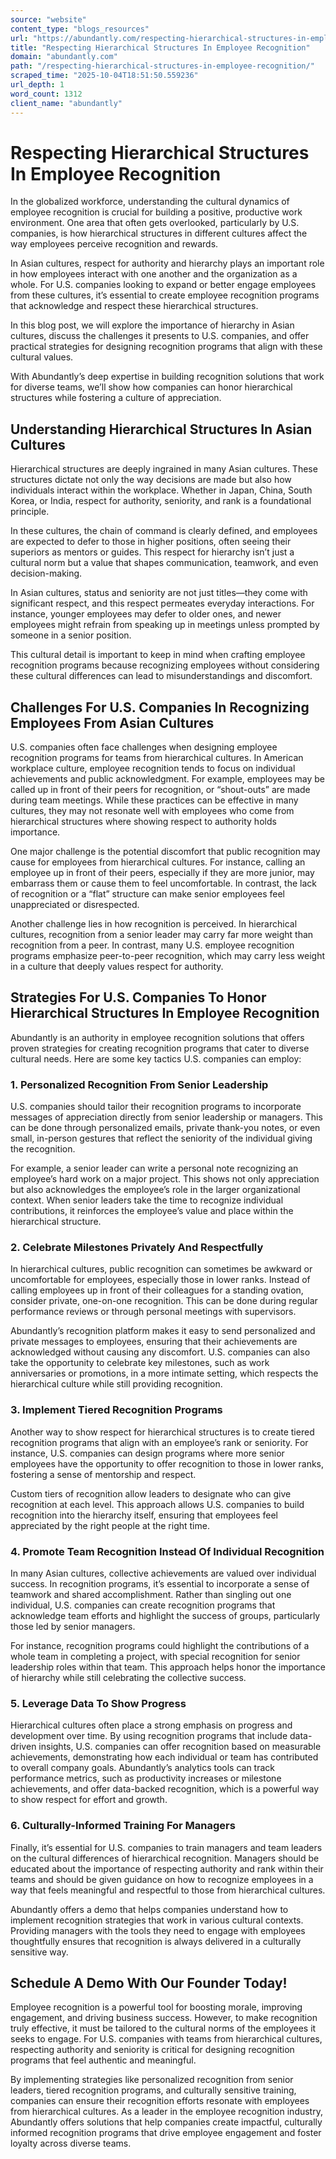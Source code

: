 ```yaml
---
source: "website"
content_type: "blogs_resources"
url: "https://abundantly.com/respecting-hierarchical-structures-in-employee-recognition/"
title: "Respecting Hierarchical Structures In Employee Recognition"
domain: "abundantly.com"
path: "/respecting-hierarchical-structures-in-employee-recognition/"
scraped_time: "2025-10-04T18:51:50.559236"
url_depth: 1
word_count: 1312
client_name: "abundantly"
---
```


# Respecting Hierarchical Structures In Employee Recognition

In the globalized workforce, understanding the cultural dynamics of employee recognition is crucial for building a positive, productive work environment. One area that often gets overlooked, particularly by U.S. companies, is how hierarchical structures in different cultures affect the way employees perceive recognition and rewards.

In Asian cultures, respect for authority and hierarchy plays an important role in how employees interact with one another and the organization as a whole. For U.S. companies looking to expand or better engage employees from these cultures, it’s essential to create employee recognition programs that acknowledge and respect these hierarchical structures.

In this blog post, we will explore the importance of hierarchy in Asian cultures, discuss the challenges it presents to U.S. companies, and offer practical strategies for designing recognition programs that align with these cultural values.

With Abundantly’s deep expertise in building recognition solutions that work for diverse teams, we’ll show how companies can honor hierarchical structures while fostering a culture of appreciation.

## Understanding Hierarchical Structures In Asian Cultures

Hierarchical structures are deeply ingrained in many Asian cultures. These structures dictate not only the way decisions are made but also how individuals interact within the workplace. Whether in Japan, China, South Korea, or India, respect for authority, seniority, and rank is a foundational principle.

In these cultures, the chain of command is clearly defined, and employees are expected to defer to those in higher positions, often seeing their superiors as mentors or guides. This respect for hierarchy isn’t just a cultural norm but a value that shapes communication, teamwork, and even decision-making.

In Asian cultures, status and seniority are not just titles—they come with significant respect, and this respect permeates everyday interactions. For instance, younger employees may defer to older ones, and newer employees might refrain from speaking up in meetings unless prompted by someone in a senior position.

This cultural detail is important to keep in mind when crafting employee recognition programs because recognizing employees without considering these cultural differences can lead to misunderstandings and discomfort.

## Challenges For U.S. Companies In Recognizing Employees From Asian Cultures

U.S. companies often face challenges when designing employee recognition programs for teams from hierarchical cultures. In American workplace culture, employee recognition tends to focus on individual achievements and public acknowledgment. For example, employees may be called up in front of their peers for recognition, or “shout-outs” are made during team meetings. While these practices can be effective in many cultures, they may not resonate well with employees who come from hierarchical structures where showing respect to authority holds importance.

One major challenge is the potential discomfort that public recognition may cause for employees from hierarchical cultures. For instance, calling an employee up in front of their peers, especially if they are more junior, may embarrass them or cause them to feel uncomfortable. In contrast, the lack of recognition or a “flat” structure can make senior employees feel unappreciated or disrespected.

Another challenge lies in how recognition is perceived. In hierarchical cultures, recognition from a senior leader may carry far more weight than recognition from a peer. In contrast, many U.S. employee recognition programs emphasize peer-to-peer recognition, which may carry less weight in a culture that deeply values respect for authority.

## Strategies For U.S. Companies To Honor Hierarchical Structures In Employee Recognition

Abundantly is an authority in employee recognition solutions that offers proven strategies for creating recognition programs that cater to diverse cultural needs. Here are some key tactics U.S. companies can employ:

### 1. Personalized Recognition From Senior Leadership

U.S. companies should tailor their recognition programs to incorporate messages of appreciation directly from senior leadership or managers. This can be done through personalized emails, private thank-you notes, or even small, in-person gestures that reflect the seniority of the individual giving the recognition.

For example, a senior leader can write a personal note recognizing an employee’s hard work on a major project. This shows not only appreciation but also acknowledges the employee’s role in the larger organizational context. When senior leaders take the time to recognize individual contributions, it reinforces the employee’s value and place within the hierarchical structure.

### 2. Celebrate Milestones Privately And Respectfully

In hierarchical cultures, public recognition can sometimes be awkward or uncomfortable for employees, especially those in lower ranks. Instead of calling employees up in front of their colleagues for a standing ovation, consider private, one-on-one recognition. This can be done during regular performance reviews or through personal meetings with supervisors.

Abundantly’s recognition platform makes it easy to send personalized and private messages to employees, ensuring that their achievements are acknowledged without causing any discomfort. U.S. companies can also take the opportunity to celebrate key milestones, such as work anniversaries or promotions, in a more intimate setting, which respects the hierarchical culture while still providing recognition.

### 3. Implement Tiered Recognition Programs

Another way to show respect for hierarchical structures is to create tiered recognition programs that align with an employee’s rank or seniority. For instance, U.S. companies can design programs where more senior employees have the opportunity to offer recognition to those in lower ranks, fostering a sense of mentorship and respect.

Custom tiers of recognition allow leaders to designate who can give recognition at each level. This approach allows U.S. companies to build recognition into the hierarchy itself, ensuring that employees feel appreciated by the right people at the right time.

### 4. Promote Team Recognition Instead Of Individual Recognition

In many Asian cultures, collective achievements are valued over individual success. In recognition programs, it’s essential to incorporate a sense of teamwork and shared accomplishment. Rather than singling out one individual, U.S. companies can create recognition programs that acknowledge team efforts and highlight the success of groups, particularly those led by senior managers.

For instance, recognition programs could highlight the contributions of a whole team in completing a project, with special recognition for senior leadership roles within that team. This approach helps honor the importance of hierarchy while still celebrating the collective success.

### 5. Leverage Data To Show Progress

Hierarchical cultures often place a strong emphasis on progress and development over time. By using recognition programs that include data-driven insights, U.S. companies can offer recognition based on measurable achievements, demonstrating how each individual or team has contributed to overall company goals. Abundantly’s analytics tools can track performance metrics, such as productivity increases or milestone achievements, and offer data-backed recognition, which is a powerful way to show respect for effort and growth.

### 6. Culturally-Informed Training For Managers

Finally, it’s essential for U.S. companies to train managers and team leaders on the cultural differences of hierarchical recognition. Managers should be educated about the importance of respecting authority and rank within their teams and should be given guidance on how to recognize employees in a way that feels meaningful and respectful to those from hierarchical cultures.

Abundantly offers a demo that helps companies understand how to implement recognition strategies that work in various cultural contexts. Providing managers with the tools they need to engage with employees thoughtfully ensures that recognition is always delivered in a culturally sensitive way.

## Schedule A Demo With Our Founder Today!

Employee recognition is a powerful tool for boosting morale, improving engagement, and driving business success. However, to make recognition truly effective, it must be tailored to the cultural norms of the employees it seeks to engage. For U.S. companies with teams from hierarchical cultures, respecting authority and seniority is critical for designing recognition programs that feel authentic and meaningful.

By implementing strategies like personalized recognition from senior leaders, tiered recognition programs, and culturally sensitive training, companies can ensure their recognition efforts resonate with employees from hierarchical cultures. As a leader in the employee recognition industry, Abundantly offers solutions that help companies create impactful, culturally informed recognition programs that drive employee engagement and foster loyalty across diverse teams.
